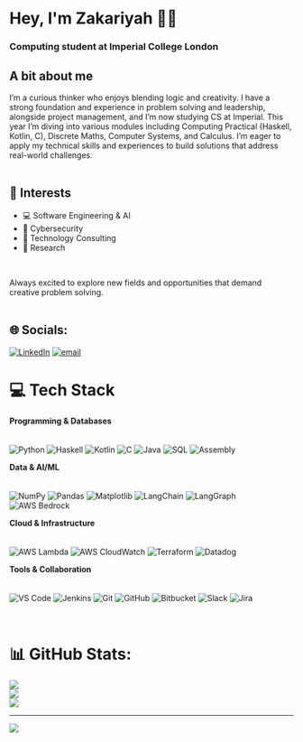 # Hey, I'm Zakariyah 👋🏿 <br/>
### Computing student at Imperial College London
## A bit about me <br/>

I’m a curious thinker who enjoys blending logic and creativity. I have a strong foundation and experience in problem solving and leadership, alongside project management, and I’m now studying CS at Imperial. This year I’m diving into various modules including Computing Practical (Haskell, Kotlin, C), Discrete Maths, Computer Systems, and Calculus. I’m eager to apply my technical skills and experiences to build solutions that address real-world challenges.<br/><br/>

## 🎯 Interests

- 💻 Software Engineering & AI
- 🔐 Cybersecurity  
- 💼 Technology Consulting
- 🔬 Research

 <br/>

 Always excited to explore new fields and opportunities that demand creative problem solving.<br/><br/>
 

## 🌐 Socials:
[![LinkedIn](https://img.shields.io/badge/LinkedIn-%230077B5.svg?logo=linkedin&logoColor=white)](https://linkedin.com/in/Zakariyah-Bello) [![email](https://img.shields.io/badge/Email-D14836?logo=gmail&logoColor=white)](mailto:bello.zakariyah20@gmail.com) 


# 💻 Tech Stack

**Programming & Databases** <br/><br/>  
![Python](https://img.shields.io/badge/Python-3776AB?style=for-the-badge&logo=python&logoColor=white)
![Haskell](https://img.shields.io/badge/Haskell-5E5086?style=for-the-badge&logo=haskell&logoColor=white)
![Kotlin](https://img.shields.io/badge/Kotlin-0095D5?style=for-the-badge&logo=kotlin&logoColor=white)
![C](https://img.shields.io/badge/C-00599C?style=for-the-badge&logo=c&logoColor=white)
![Java](https://img.shields.io/badge/Java-007396?style=for-the-badge&logo=openjdk&logoColor=white)
![SQL](https://img.shields.io/badge/SQL-336791?style=for-the-badge&logo=postgresql&logoColor=white)
![Assembly](https://img.shields.io/badge/Assembly-6E4C13?style=for-the-badge&logo=assemblyscript&logoColor=white)

**Data & AI/ML** <br/><br/>  
![NumPy](https://img.shields.io/badge/NumPy-013243?style=for-the-badge&logo=numpy&logoColor=white) 
![Pandas](https://img.shields.io/badge/Pandas-150458?style=for-the-badge&logo=pandas&logoColor=white) 
![Matplotlib](https://img.shields.io/badge/Matplotlib-0C55A5?style=for-the-badge&logo=plotly&logoColor=white) 
![LangChain](https://img.shields.io/badge/LangChain-2E8B57?style=for-the-badge&logo=chainlink&logoColor=white) 
![LangGraph](https://img.shields.io/badge/LangGraph-008080?style=for-the-badge&logo=graph&logoColor=white) 
![AWS Bedrock](https://img.shields.io/badge/AWS%20Bedrock-FF9900?style=for-the-badge&logo=amazonaws&logoColor=white)

**Cloud & Infrastructure** <br/><br/>  
![AWS Lambda](https://img.shields.io/badge/AWS%20Lambda-FF9900?style=for-the-badge&logo=awslambda&logoColor=white) 
![AWS CloudWatch](https://img.shields.io/badge/AWS%20CloudWatch-FF4F8B?style=for-the-badge&logo=amazoncloudwatch&logoColor=white) 
![Terraform](https://img.shields.io/badge/Terraform-7B42BC?style=for-the-badge&logo=terraform&logoColor=white) 
![Datadog](https://img.shields.io/badge/Datadog-632CA6?style=for-the-badge&logo=datadog&logoColor=white)

**Tools & Collaboration** <br/><br/>  
![VS Code](https://img.shields.io/badge/VS%20Code-007ACC?style=for-the-badge&logo=visual-studio-code&logoColor=white) 
![Jenkins](https://img.shields.io/badge/Jenkins-D24939?style=for-the-badge&logo=jenkins&logoColor=white) 
![Git](https://img.shields.io/badge/Git-F05032?style=for-the-badge&logo=git&logoColor=white) 
![GitHub](https://img.shields.io/badge/GitHub-181717?style=for-the-badge&logo=github&logoColor=white) 
![Bitbucket](https://img.shields.io/badge/Bitbucket-0052CC?style=for-the-badge&logo=bitbucket&logoColor=white) 
![Slack](https://img.shields.io/badge/Slack-4A154B?style=for-the-badge&logo=slack&logoColor=white) 
![Jira](https://img.shields.io/badge/Jira-0052CC?style=for-the-badge&logo=jira&logoColor=white)

<br/>

# 📊 GitHub Stats:
![](https://github-readme-stats.vercel.app/api?username=ZakariyahB&theme=dark&hide_border=true&include_all_commits=false&count_private=false)<br/>
![](https://nirzak-streak-stats.vercel.app/?user=ZakariyahB&theme=dark&hide_border=true)<br/>
![](https://github-readme-stats.vercel.app/api/top-langs/?username=ZakariyahB&theme=dark&hide_border=true&include_all_commits=false&count_private=false&layout=compact)

---
[![](https://visitcount.itsvg.in/api?id=ZakariyahB&icon=0&color=0)](https://visitcount.itsvg.in)

<!-- Proudly created with GPRM ( https://gprm.itsvg.in ) -->
